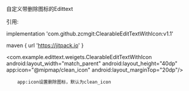 自定义带删除图标的Edittext

引用:

implementation 'com.github.zcmgit:ClearableEditTextWithIcon:v1.1'

maven { url 'https://jitpack.io' }

<com.example.edittext.weigets.ClearableEditTextWithIcon
        android:layout_width="match_parent"
        android:layout_height="40dp"
        app:icon="@mipmap/clean_icon"
        android:layout_marginTop="20dp"/>
        
        app:icon设置删除图标，默认为clean_icon
